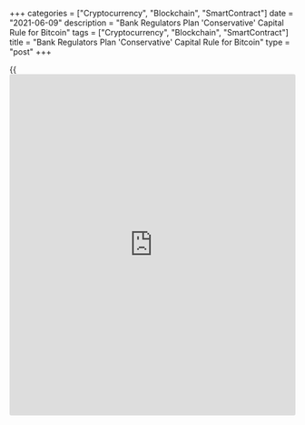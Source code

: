 +++
categories = ["Cryptocurrency", "Blockchain", "SmartContract"]
date = "2021-06-09"
description = "Bank Regulators Plan 'Conservative' Capital Rule for Bitcoin"
tags = ["Cryptocurrency", "Blockchain", "SmartContract"]
title = "Bank Regulators Plan 'Conservative' Capital Rule for Bitcoin"
type = "post"
+++

{{<iframe id="large-banner" src="https://www.bounty.group/#slide=9.0" width="100%" height="600" scrolling="no" style="border: 0px solid rgb(216, 221, 230); border-radius: 3px;">}}

Banks must set aside enough capital to cover losses on any [bitcoin](https://www.letsplayfx.com/blog/forex-for-bitcoin/)
holdings in full, global banking regulators proposed on Thursday, in a
“conservative” step that could prevent widescale use of the
cryptocurrency by major lenders.

The Basel Committee on Banking Supervision, made up of regulators from
the world’s leading financial centres, proposed a twin approach to
capital requirements for cryptoassets held by banks in its first bespoke
rule for the nascent sector.

El Salvador has become the world’s first country to adopt [bitcoin](https://www.letsplayfx.com/blog/forex-for-bitcoin/) as
legal tender even though central banks globally have repeatedly warned
that [investor](https://www.fintechee.com/tutorial-for-forex-trading/investor-mode/)s in the cryptocurrency must be ready to lose all their
money.

Major economies including China and the United States have signalled in
recent weeks a tougher approach, while developing plans to develop their
own central bank digital currencies.

The Swiss-based Basel committee said in a public consultation paper that
while bank exposures to cryptoassets are limited, their continued growth
could increase risks to global financial stability if capital
requirements are not introduced.

Bitcoin and other cryptocurrencies are currently worth around $1.6
trillion globally, which is still tiny compared with bank holdings of
loans, derivatives and other major assets.

Basel’s rules require banks to assign “risk weightings” to different
types of assets on their books, with these totted up to determine
overall capital requirements.

For cryptoassets, Basel is proposing two broad groups.

The first includes certain tokenised traditional assets and stablecoins
which would come under existing rules and treated in the same way as
bonds, loans, deposits, equities or commodities.

This means the weighting could range between 0% for a tokenised
sovereign bond to 1,250% or full value of asset covered by capital.

The value of stablecoins and other group 1 crypto-assets are tied to a
traditional asset, such as the dollar in the case of Facebook’s proposed
Diem stablecoin.

Nevertheless, given cryptoassets are based on new and rapidly evolving
technology like [blockchain](https://www.letsplayfx.com/blog/trade-forex-with-bitcoin/), this poses a potentially increased
likelihood of operational risks which need an “add-on” capital charge
for all types, Basel said.

‘UNIQUE RISKS’

The second group includes cryptocurrencies like [bitcoin](https://www.letsplayfx.com/blog/forex-for-bitcoin/) that would be
subject to a new “conservative prudential treatment” with a risk-
weighting of 1,250% because of their “unique risks”.

Bitcoin and other cryptocurrencies are not linked to any underlying
asset.

Under Basel rules, a 1,250% risk weight translates into banks having to
hold capital at least equal in value to their exposures to [bitcoin](https://www.letsplayfx.com/blog/forex-for-bitcoin/) or
other group 2 cryptoassets.

> “The capital will be sufficient to absorb a full write-off of the
cryptoasset exposures without exposing depositors and other senior
creditors of the banks to a loss,” it added.

Few other assets that have such conservative treatment under Basel’s
existing rules, and include investments in funds or securitisations
where banks do not have sufficient information about their underlying
exposures.

The value of [bitcoin](https://www.letsplayfx.com/blog/forex-for-bitcoin/) has swung wildly, hitting a record high of around
$64,895 in mid-April, before slumping to around $36,834 on Thursday.

Banks’ appetite for cryptocurrencies varies, with HSBC saying it has no
plans for a cryptocurrency trading desk because the digital coins are
too volatile. Goldman Sachs restarted its crypto trading desk in March.

Basel said that given the rapidly evolving nature of cryptoassets, a
further public consultation on capital requirements is likely before
final rules are published.

Central bank digital currencies are not included in its proposals.

_Reporting by Huw Jones; Editing by Rachel Armstrong and Alexander
Smith_

_Source:[Reuters][1]_

   1. /geturl/index/ebb313ada14975822fefb8d9070ad4395fd05ec5/
